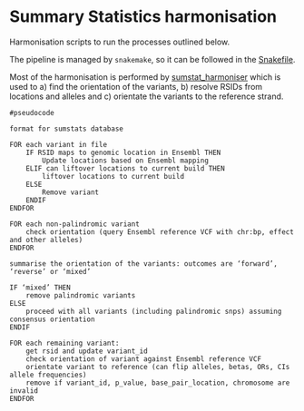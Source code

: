 # Summary Statistics harmonisation


Harmonisation scripts to run the processes outlined below.

The pipeline is managed by `snakemake`, so it can be followed in the [Snakefile](Snakefile).

Most of the harmonisation is performed by [sumstat_harmoniser](https://github.com/opentargets/sumstat_harmoniser) which is used to a) find the orientation of the variants, b) resolve RSIDs from locations and alleles and c) orientate the variants to the reference strand.


```
#pseudocode

format for sumstats database

FOR each variant in file
    IF RSID maps to genomic location in Ensembl THEN
        Update locations based on Ensembl mapping
    ELIF can liftover locations to current build THEN
        liftover locations to current build
    ELSE
        Remove variant
    ENDIF
ENDFOR

FOR each non-palindromic variant
    check orientation (query Ensembl reference VCF with chr:bp, effect and other alleles)
ENDFOR

summarise the orientation of the variants: outcomes are ‘forward’, ‘reverse’ or ‘mixed’

IF ‘mixed’ THEN
    remove palindromic variants
ELSE
    proceed with all variants (including palindromic snps) assuming consensus orientation
ENDIF

FOR each remaining variant:
    get rsid and update variant_id
    check orientation of variant against Ensembl reference VCF
    orientate variant to reference (can flip alleles, betas, ORs, CIs allele frequencies)
    remove if variant_id, p_value, base_pair_location, chromosome are invalid
ENDFOR
```
